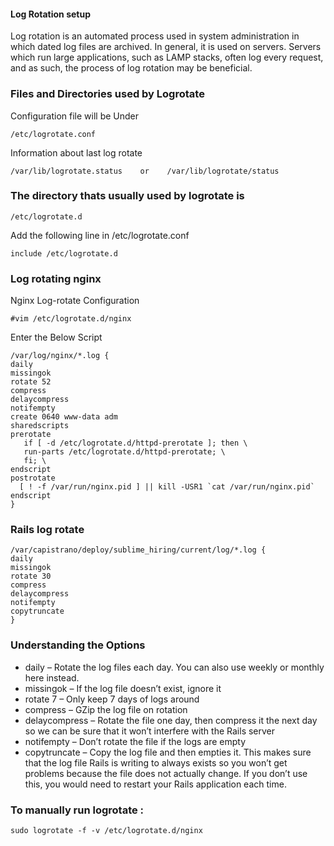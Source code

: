 #### Log Rotation setup

Log rotation is an automated process used in system administration in which dated log files are archived. In general, it is used on servers. Servers which run large applications, such as LAMP stacks, often log every request, and as such, the process of log rotation may be beneficial.

### Files and Directories used by Logrotate

Configuration file will be Under

```
/etc/logrotate.conf
```

Information about last log rotate

```
/var/lib/logrotate.status    or    /var/lib/logrotate/status
```

### The directory thats usually used by logrotate is

```
/etc/logrotate.d
```

Add the following line in /etc/logrotate.conf 

```
include /etc/logrotate.d
```

### Log rotating nginx
Nginx Log-rotate Configuration 

```
#vim /etc/logrotate.d/nginx
```
Enter the Below Script 

```
/var/log/nginx/*.log {
daily
missingok
rotate 52
compress
delaycompress
notifempty
create 0640 www-data adm
sharedscripts
prerotate
   if [ -d /etc/logrotate.d/httpd-prerotate ]; then \
   run-parts /etc/logrotate.d/httpd-prerotate; \
   fi; \
endscript
postrotate
  [ ! -f /var/run/nginx.pid ] || kill -USR1 `cat /var/run/nginx.pid`
endscript
}
```
### Rails log rotate

```
/var/capistrano/deploy/sublime_hiring/current/log/*.log {
daily
missingok
rotate 30
compress
delaycompress
notifempty
copytruncate
}
```

### Understanding the Options

* daily – Rotate the log files each day. You can also use weekly or monthly here instead.
* missingok – If the log file doesn’t exist, ignore it
* rotate 7 – Only keep 7 days of logs around
* compress – GZip the log file on rotation
* delaycompress – Rotate the file one day, then compress it the next day so we can be sure that it won’t interfere with the Rails server
* notifempty – Don’t rotate the file if the logs are empty
* copytruncate – Copy the log file and then empties it. This makes sure that the log file Rails is writing to always exists so you won’t get problems because the file does not actually change. If you don’t use this, you would need to restart your Rails application each time.

### To manually run logrotate :

```
sudo logrotate -f -v /etc/logrotate.d/nginx

```

